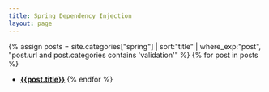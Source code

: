 ```yaml
---
title: Spring Dependency Injection
layout: page
---
```


{% assign posts = site.categories["spring"] | sort:"title" | where_exp:"post", "post.url and post.categories contains 'validation'" %}
{% for post in posts %}
- [**{{post.title}}**]({{post.url}})
{% endfor %}
  